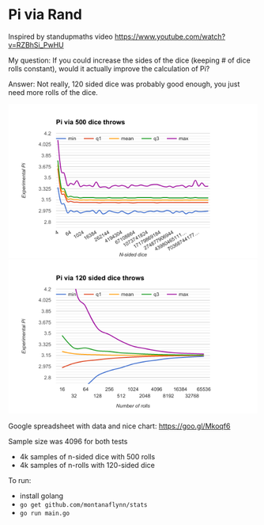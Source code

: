 # Pi via Rand

Inspired by standupmaths video https://www.youtube.com/watch?v=RZBhSi_PwHU

My question: If you could increase the sides of the dice (keeping # of dice rolls constant), would it actually improve the calculation of Pi?

Answer: Not really, 120 sided dice was probably good enough, you just need more rolls of the dice.

![Pi via 500 n-sided dice throws](dice.png)
![Pi via n 120-sided dice throws](rolls.png)

Google spreadsheet with data and nice chart: https://goo.gl/Mkoqf6

Sample size was 4096 for both tests 
* 4k samples of n-sided dice with 500 rolls
* 4k samples of n-rolls with 120-sided dice

To run: 
* install golang
* `go get github.com/montanaflynn/stats`
* `go run main.go`


